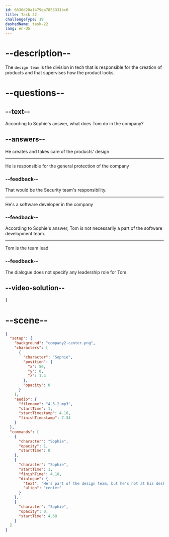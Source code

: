 ```yaml
---
id: 6636d20a1479ea7853331bc6
title: Task 22
challengeType: 19
dashedName: task-22
lang: en-US
---
```


<!-- (Audio) Sophie: He's part of the design team, but he's not at his desk right now. -->

# --description--

The `design team` is the division in tech that is responsible for the creation of products and that supervises how the product looks.

# --questions--

## --text--

According to Sophie's answer, what does Tom do in the company?

## --answers--

He creates and takes care of the products' design

---

He is responsible for the general protection of the company

### --feedback--

That would be the Security team's responsibility.

---

He's a software developer in the company

### --feedback--

According to Sophie's answer, Tom is not necessarily a part of the software development team.

---

Tom is the team lead

### --feedback--

The dialogue does not specify any leadership role for Tom.

## --video-solution--

1

# --scene--

```json
{
  "setup": {
    "background": "company2-center.png",
    "characters": [
      {
        "character": "Sophie",
        "position": {
          "x": 50,
          "y": 0,
          "z": 1.4
        },
        "opacity": 0
      }
    ],
    "audio": {
      "filename": "4.3-2.mp3",
      "startTime": 1,
      "startTimestamp": 4.16,
      "finishTimestamp": 7.34
    }
  },
  "commands": [
    {
      "character": "Sophie",
      "opacity": 1,
      "startTime": 0
    },
    {
      "character": "Sophie",
      "startTime": 1,
      "finishTime": 4.18,
      "dialogue": {
        "text": "He's part of the design team, but he's not at his desk right now.",
        "align": "center"
      }
    },
    {
      "character": "Sophie",
      "opacity": 0,
      "startTime": 4.68
    }
  ]
}
```

